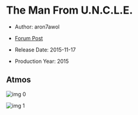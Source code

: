# The Man From U.N.C.L.E.

* Author: aron7awol

* [Forum Post](https://www.avsforum.com/threads/bass-eq-for-filtered-movies.2995212/post-57379826)

* Release Date: 2015-11-17
* Production Year: 2015

## Atmos

![img 0](https://i.imgur.com/Q8Zbowq.jpg)

![img 1](https://i.imgur.com/AH2oiBN.jpg)

